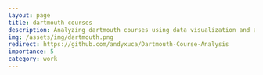 ```yaml
---
layout: page
title: dartmouth courses
description: Analyzing dartmouth courses using data visualization and a regression model
img: /assets/img/dartmouth.png
redirect: https://github.com/andyxuca/Dartmouth-Course-Analysis
importance: 5
category: work
---
```

